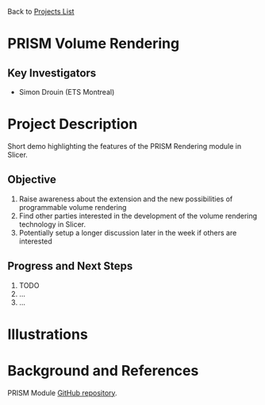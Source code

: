Back to [Projects List](../../README.md#ProjectsList)

# PRISM Volume Rendering

## Key Investigators

- Simon Drouin (ETS Montreal)

# Project Description

Short demo highlighting the features of the PRISM Rendering module in Slicer.

## Objective

1. Raise awareness about the extension and the new possibilities of programmable volume rendering
1. Find other parties interested in the development of the volume rendering technology in Slicer.
1. Potentially setup a longer discussion later in the week if others are interested

## Progress and Next Steps

<!-- Update this section as you make progress, describing of what you have ACTUALLY DONE. If there are specific steps that you could not complete then you can describe them here, too. -->

1. TODO
1. ...
1. ...

# Illustrations

<!-- Add pictures and links to videos that demonstrate what has been accomplished.
![Description of picture](Example2.jpg)
![Some more images](Example2.jpg)
-->

# Background and References

<!-- If you developed any software, include link to the source code repository. If possible, also add links to sample data, and to any relevant publications. -->
PRISM Module [GitHub repository](https://github.com/ETS-vis-interactive/SlicerPRISMRendering).
